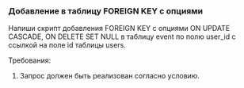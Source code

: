 
### Добавление в таблицу FOREIGN KEY с опциями

Напиши скрипт добавления FOREIGN KEY с опциями ON UPDATE CASCADE, ON DELETE SET NULL в таблицу event по
полю user_id с ссылкой на поле id таблицы users.


Требования:
1.	Запрос должен быть реализован согласно условию.


